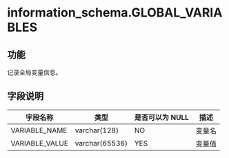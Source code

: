 information_schema.GLOBAL_VARIABLES
========================================================


功能
-----------

记录全局变量信息。

字段说明
-------------

|    **字段名称**    |     **类型**     | **是否可以为 NULL** | **描述** |
|----------------|----------------|----------------|--------|
| VARIABLE_NAME  | varchar(128)   | NO             | 变量名    |
| VARIABLE_VALUE | varchar(65536) | YES            | 变量值    |
